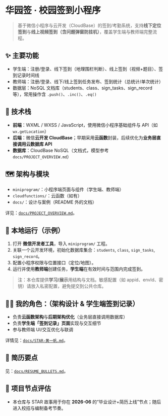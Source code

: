 # 华园签 · 校园签到小程序

> 基于微信小程序与云开发（CloudBase）的签到/考勤系统，支持**线下定位签到**与**线上视频签到（含问题弹窗防挂机）**，覆盖学生端与教师端完整流程。

## ✨ 主要功能
- 学生端：注册/登录、线下签到（地理围栏判断）、线上签到（视频+题目）、签到记录时间线
- 教师端：注册/登录、线下/线上签到任务发布、签到统计（总统计/单次统计）
- 数据层：NoSQL 文档库（students、class、sign_tasks、sign_record 等），常用操作含 `.push()`、`.inc()`、`.eq()`

## 🧱 技术栈
- **前端**：WXML / WXSS / JavaScript，使用微信小程序基础组件与 API（如 `wx.getLocation`）
- **后端**：微信**云开发 CloudBase**；早期采用**云函数**封装，后续优化为**业务层直接调用云数据库 API**
- **数据库**：CloudBase NoSQL（文档式，模型参考 `docs/PROJECT_OVERVIEW.md`）

## 🗺️ 架构与模块
- `miniprogram/`：小程序端页面与组件（学生端、教师端）
- `cloudfunctions/`：云函数（如有）
- `docs/`：设计与案例（README 外的文档）

详见：[`docs/PROJECT_OVERVIEW.md`](docs/PROJECT_OVERVIEW.md)。

## 🚀 本地运行（示例）
1. 打开 **微信开发者工具**，导入 `miniprogram/` 工程。
2. 关联一个云开发环境，初始化数据库集合：`students`, `class`, `sign_tasks`, `sign_record`。
3. 配置小程序权限与位置接口（定位/地图）。
4. 运行并使用**教师端**创建任务，**学生端**在有效时间与范围内完成签到。

> 注：本仓库提供**学习/展示**用结构与文档。敏感配置（如 appid、envId、密钥）请放入私密配置，避免提交到公共仓库。

## 🧑‍💻 我的角色：（架构设计 & 学生端签到记录）
- 负责**云函数架构**与**后期架构优化**（业务层直接调用数据库）
- 负责**学生端「签到记录」页面**实现与交互细节
- 参与教师端 UI/交互优化与联调

详情见：[`docs/STAR-黄一帆.md`](docs/STAR-黄一帆.md)。

## 📌 简历要点
见：[`docs/RESUME_BULLETS.md`](docs/RESUME_BULLETS.md)。

## 📅 项目节点评估
- 本仓库与 STAR 故事用于你在 **2026-06** 的“毕业设计+简历上线”节点；随后进入校招与编制备考节奏。
